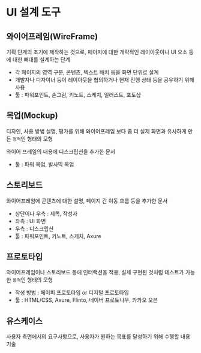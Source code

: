 # UI 설계 도구

## 와이어프레임(WireFrame)
기획 단계의 초기에 제작하는 것으로, 페이지에 대한 개략적인 레이아웃이나 UI 요소 등에 대한 뼈대를 설계하는 단계
- 각 페이지의 영역 구분, 콘텐츠, 텍스트 배치 등을 화면 단위로 설계
- 개발자나 디자이너 등이 레이아웃을 협의하거나 현재 진행 상태 등을 공유하기 위해 사용
- 툴 : 파워포인트, 손그림, 키노트, 스케치, 일러스트, 포토샵

## 목업(Mockup)
디자인, 사용 방법 설명, 평가를 위해 와이어프레임 보다 좀 더 실제 화면과 유사하게 만든 `정적`인 형태의 모형

와이어 프레임의 내용에 디스크립션을 추가한 문서
- 툴 : 파워 목업, 발사믹 목업

## 스토리보드
와이어프레임에 콘텐츠에 대한 설명, 페이지 간 이동 흐름 등을 추가한 문서
- 상단이나 우측 : 제목, 작성자
- 좌측 : UI 화면
- 우측 : 디스크립션
- 툴 : 파워포인트, 키노트, 스케치, Axure

## 프로토타입
와이어프레임이나 스토리보드 등에 인터랙션을 적용, 실제 구현된 것처럼 테스트가 가능한 `동적`인 형태의 모형
- 작성 방법 : 페이퍼 프로토타입 or 디지털 프로토타입
- 툴 : HTML/CSS, Axure, Flinto, 네이버 프로토나우, 카카오 오븐

## 유스케이스
사용자 측면에서의 요구사항으로, 사용자가 원하는 목표를 달성하기 위해 수행할 내용 기술
